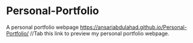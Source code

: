 # Personal-Portfolio
A personal portfolio webpage
https://ansariabdulahad.github.io/Personal-Portfolio/  //Tab this link to preview my personal portfolio webpage.
